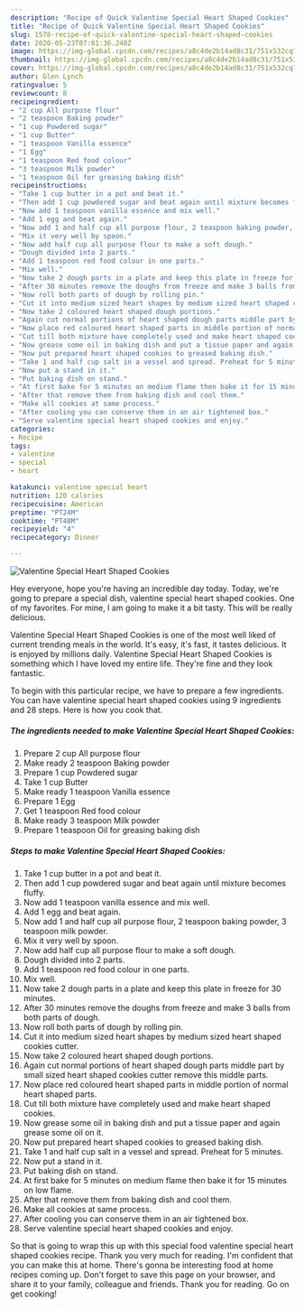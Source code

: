 ```yaml
---
description: "Recipe of Quick Valentine Special Heart Shaped Cookies"
title: "Recipe of Quick Valentine Special Heart Shaped Cookies"
slug: 1578-recipe-of-quick-valentine-special-heart-shaped-cookies
date: 2020-05-23T07:01:36.248Z
image: https://img-global.cpcdn.com/recipes/a8c4de2b14ad8c31/751x532cq70/valentine-special-heart-shaped-cookies-recipe-main-photo.jpg
thumbnail: https://img-global.cpcdn.com/recipes/a8c4de2b14ad8c31/751x532cq70/valentine-special-heart-shaped-cookies-recipe-main-photo.jpg
cover: https://img-global.cpcdn.com/recipes/a8c4de2b14ad8c31/751x532cq70/valentine-special-heart-shaped-cookies-recipe-main-photo.jpg
author: Glen Lynch
ratingvalue: 5
reviewcount: 8
recipeingredient:
- "2 cup All purpose flour"
- "2 teaspoon Baking powder"
- "1 cup Powdered sugar"
- "1 cup Butter"
- "1 teaspoon Vanilla essence"
- "1 Egg"
- "1 teaspoon Red food colour"
- "3 teaspoon Milk powder"
- "1 teaspoon Oil for greasing baking dish"
recipeinstructions:
- "Take 1 cup butter in a pot and beat it."
- "Then add 1 cup powdered sugar and beat again until mixture becomes fluffy."
- "Now add 1 teaspoon vanilla essence and mix well."
- "Add 1 egg and beat again."
- "Now add 1 and half cup all purpose flour, 2 teaspoon baking powder, 3 teaspoon milk powder."
- "Mix it very well by spoon."
- "Now add half cup all purpose flour to make a soft dough."
- "Dough divided into 2 parts."
- "Add 1 teaspoon red food colour in one parts."
- "Mix well."
- "Now take 2 dough parts in a plate and keep this plate in freeze for 30 minutes."
- "After 30 minutes remove the doughs from freeze and make 3 balls from both parts of dough."
- "Now roll both parts of dough by rolling pin."
- "Cut it into medium sized heart shapes by medium sized heart shaped cookies cutter."
- "Now take 2 coloured heart shaped dough portions."
- "Again cut normal portions of heart shaped dough parts middle part by small sized heart shaped cookies cutter remove this middle parts."
- "Now place red coloured heart shaped parts in middle portion of normal heart shaped parts."
- "Cut till both mixture have completely used and make heart shaped cookies."
- "Now grease some oil in baking dish and put a tissue paper and again grease some oil on it."
- "Now put prepared heart shaped cookies to greased baking dish."
- "Take 1 and half cup salt in a vessel and spread. Preheat for 5 minutes."
- "Now put a stand in it."
- "Put baking dish on stand."
- "At first bake for 5 minutes on medium flame then bake it for 15 minutes on low flame."
- "After that remove them from baking dish and cool them."
- "Make all cookies at same process."
- "After cooling you can conserve them in an air tightened box."
- "Serve valentine special heart shaped cookies and enjoy."
categories:
- Recipe
tags:
- valentine
- special
- heart

katakunci: valentine special heart 
nutrition: 120 calories
recipecuisine: American
preptime: "PT24M"
cooktime: "PT48M"
recipeyield: "4"
recipecategory: Dinner

---
```



![Valentine Special Heart Shaped Cookies](https://img-global.cpcdn.com/recipes/a8c4de2b14ad8c31/751x532cq70/valentine-special-heart-shaped-cookies-recipe-main-photo.jpg)

Hey everyone, hope you're having an incredible day today. Today, we're going to prepare a special dish, valentine special heart shaped cookies. One of my favorites. For mine, I am going to make it a bit tasty. This will be really delicious.



Valentine Special Heart Shaped Cookies is one of the most well liked of current trending meals in the world. It's easy, it's fast, it tastes delicious. It is enjoyed by millions daily. Valentine Special Heart Shaped Cookies is something which I have loved my entire life. They're fine and they look fantastic.


To begin with this particular recipe, we have to prepare a few ingredients. You can have valentine special heart shaped cookies using 9 ingredients and 28 steps. Here is how you cook that.

<!--inarticleads1-->

##### The ingredients needed to make Valentine Special Heart Shaped Cookies:

1. Prepare 2 cup All purpose flour
1. Make ready 2 teaspoon Baking powder
1. Prepare 1 cup Powdered sugar
1. Take 1 cup Butter
1. Make ready 1 teaspoon Vanilla essence
1. Prepare 1 Egg
1. Get 1 teaspoon Red food colour
1. Make ready 3 teaspoon Milk powder
1. Prepare 1 teaspoon Oil for greasing baking dish




<!--inarticleads2-->

##### Steps to make Valentine Special Heart Shaped Cookies:

1. Take 1 cup butter in a pot and beat it.
1. Then add 1 cup powdered sugar and beat again until mixture becomes fluffy.
1. Now add 1 teaspoon vanilla essence and mix well.
1. Add 1 egg and beat again.
1. Now add 1 and half cup all purpose flour, 2 teaspoon baking powder, 3 teaspoon milk powder.
1. Mix it very well by spoon.
1. Now add half cup all purpose flour to make a soft dough.
1. Dough divided into 2 parts.
1. Add 1 teaspoon red food colour in one parts.
1. Mix well.
1. Now take 2 dough parts in a plate and keep this plate in freeze for 30 minutes.
1. After 30 minutes remove the doughs from freeze and make 3 balls from both parts of dough.
1. Now roll both parts of dough by rolling pin.
1. Cut it into medium sized heart shapes by medium sized heart shaped cookies cutter.
1. Now take 2 coloured heart shaped dough portions.
1. Again cut normal portions of heart shaped dough parts middle part by small sized heart shaped cookies cutter remove this middle parts.
1. Now place red coloured heart shaped parts in middle portion of normal heart shaped parts.
1. Cut till both mixture have completely used and make heart shaped cookies.
1. Now grease some oil in baking dish and put a tissue paper and again grease some oil on it.
1. Now put prepared heart shaped cookies to greased baking dish.
1. Take 1 and half cup salt in a vessel and spread. Preheat for 5 minutes.
1. Now put a stand in it.
1. Put baking dish on stand.
1. At first bake for 5 minutes on medium flame then bake it for 15 minutes on low flame.
1. After that remove them from baking dish and cool them.
1. Make all cookies at same process.
1. After cooling you can conserve them in an air tightened box.
1. Serve valentine special heart shaped cookies and enjoy.




So that is going to wrap this up with this special food valentine special heart shaped cookies recipe. Thank you very much for reading. I'm confident that you can make this at home. There's gonna be interesting food at home recipes coming up. Don't forget to save this page on your browser, and share it to your family, colleague and friends. Thank you for reading. Go on get cooking!
